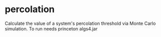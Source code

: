 # percolation
Calculate the value of a system's percolation threshold via Monte Carlo simulation. To run needs princeton algs4.jar
